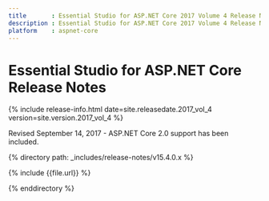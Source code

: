 ```yaml
---
title 		: Essential Studio for ASP.NET Core 2017 Volume 4 Release Notes
description : Essential Studio for ASP.NET Core 2017 Volume 4 Release Notes
platform 	: aspnet-core
---
```


# Essential Studio for ASP.NET Core Release Notes

{% include release-info.html date=site.releasedate.2017_vol_4 version=site.version.2017_vol_4 %} 

Revised September 14, 2017 -  ASP.NET Core 2.0 support has been included.

{% directory path: _includes/release-notes/v15.4.0.x %}

{% include {{file.url}} %}

{% enddirectory %}
